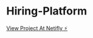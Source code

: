 # Hiring-Platform

[View Project At Netifly  ⚡️]([https://stackblitz.com/~/github.com/itsirfan/Hiring-Platform](https://672a5e9f6f6409f3f3b05549--hiringplatformanoop.netlify.app/))
